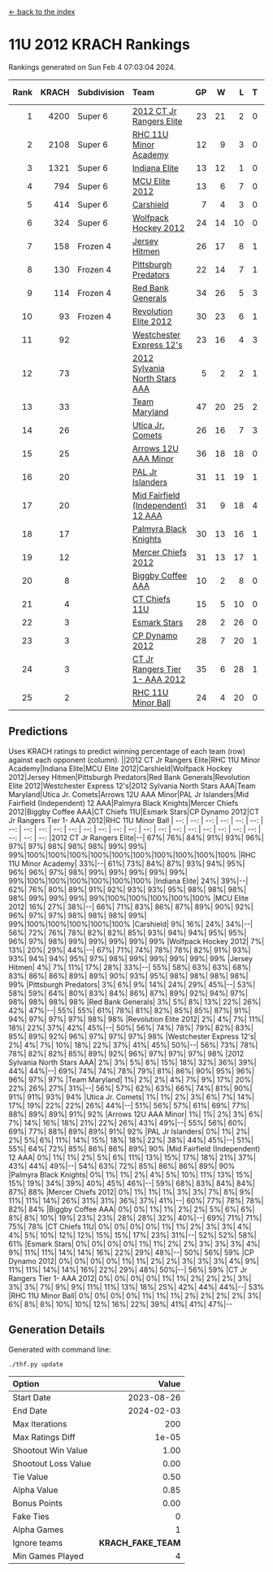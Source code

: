 [<- back to the index](readme.md)
# 11U 2012 KRACH Rankings
Rankings generated on Sun Feb  4 07:03:04 2024.

Rank|KRACH|Subdivision|Team|GP|W|L|T|OTW|OTL|SoS|Exp Wins|Win Diff
---:|---:|:---|:---|---:|---:|---:|---:|---:|---:|---:|---:|---:
1|4200|Super 6|[2012 CT Jr Rangers Elite](https://gamesheetstats.com/seasons/3664/teams/140909/schedule)|23|21|2|0|1|0|494|21.8|-0.0
2|2108|Super 6|[RHC 11U Minor Academy](https://gamesheetstats.com/seasons/3664/teams/140913/schedule)|12|9|3|0|0|1|1204|9.8|-0.0
3|1321|Super 6|[Indiana Elite](https://gamesheetstats.com/seasons/3664/teams/144355/schedule)|13|12|1|0|1|0|138|12.8|-0.0
4|794|Super 6|[MCU Elite 2012](https://gamesheetstats.com/seasons/3664/teams/140908/schedule)|13|6|7|0|2|2|1916|6.8|-0.0
5|414|Super 6|[Carshield](https://gamesheetstats.com/seasons/3664/teams/160344/schedule)|7|4|3|0|0|1|666|4.8|-0.0
6|324|Super 6|[Wolfpack Hockey 2012](https://gamesheetstats.com/seasons/3664/teams/140914/schedule)|24|14|10|0|1|2|835|14.8|-0.0
7|158|Frozen 4|[Jersey Hitmen](https://gamesheetstats.com/seasons/3664/teams/140915/schedule)|26|17|8|1|0|0|641|18.4|0.0
8|130|Frozen 4|[Pittsburgh Predators](https://gamesheetstats.com/seasons/3664/teams/140925/schedule)|22|14|7|1|0|1|431|15.4|0.0
9|114|Frozen 4|[Red Bank Generals](https://gamesheetstats.com/seasons/3664/teams/140916/schedule)|34|26|5|3|3|0|37|28.4|0.0
10|93|Frozen 4|[Revolution Elite 2012](https://gamesheetstats.com/seasons/3664/teams/140924/schedule)|30|23|6|1|1|1|35|24.4|0.0
11|92||[Westchester Express 12's](https://gamesheetstats.com/seasons/3664/teams/140919/schedule)|23|16|4|3|2|1|45|18.4|0.0
12|73||[2012 Sylvania North Stars AAA](https://gamesheetstats.com/seasons/3664/teams/162461/schedule)|5|2|2|1|0|0|453|3.3|-0.0
13|33||[Team Maryland](https://gamesheetstats.com/seasons/3664/teams/140928/schedule)|47|20|25|2|1|0|492|21.9|0.0
14|26||[Utica Jr. Comets](https://gamesheetstats.com/seasons/3664/teams/140923/schedule)|26|16|7|3|2|1|24|18.4|0.0
15|25||[Arrows 12U AAA Minor](https://gamesheetstats.com/seasons/3664/teams/140920/schedule)|36|18|18|0|4|0|58|18.9|0.0
16|20||[PAL Jr Islanders](https://gamesheetstats.com/seasons/3664/teams/140921/schedule)|31|11|19|1|1|4|318|12.4|0.0
17|20||[Mid Fairfield (Independent) 12 AAA](https://gamesheetstats.com/seasons/3664/teams/140910/schedule)|31|9|18|4|1|2|76|11.9|0.0
18|17||[Palmyra Black Knights](https://gamesheetstats.com/seasons/3664/teams/140927/schedule)|30|13|16|1|0|1|45|14.4|0.0
19|12||[Mercer Chiefs 2012](https://gamesheetstats.com/seasons/3664/teams/140918/schedule)|31|13|17|1|0|2|34|14.4|0.0
20|8||[Biggby Coffee AAA](https://gamesheetstats.com/seasons/3664/teams/144354/schedule)|10|2|8|0|0|0|414|2.9|0.0
21|4||[CT Chiefs 11U](https://gamesheetstats.com/seasons/3664/teams/140912/schedule)|15|5|10|0|1|1|11|5.9|0.0
22|3||[Esmark Stars](https://gamesheetstats.com/seasons/3664/teams/140926/schedule)|28|2|26|0|0|0|565|2.9|0.0
23|3||[CP Dynamo 2012](https://gamesheetstats.com/seasons/3664/teams/140922/schedule)|28|7|20|1|1|1|34|8.4|0.0
24|3||[CT Jr Rangers Tier 1- AAA 2012](https://gamesheetstats.com/seasons/3664/teams/140911/schedule)|35|6|28|1|1|0|41|7.4|0.0
25|2||[RHC 11U Minor Ball](https://gamesheetstats.com/seasons/3664/teams/140917/schedule)|24|4|20|0|0|2|39|4.9|0.0

## Predictions
Uses KRACH ratings to predict winning percentage of each team (row) against each opponent (column).
||2012 CT Jr Rangers Elite|RHC 11U Minor Academy|Indiana Elite|MCU Elite 2012|Carshield|Wolfpack Hockey 2012|Jersey Hitmen|Pittsburgh Predators|Red Bank Generals|Revolution Elite 2012|Westchester Express 12's|2012 Sylvania North Stars AAA|Team Maryland|Utica Jr. Comets|Arrows 12U AAA Minor|PAL Jr Islanders|Mid Fairfield (Independent) 12 AAA|Palmyra Black Knights|Mercer Chiefs 2012|Biggby Coffee AAA|CT Chiefs 11U|Esmark Stars|CP Dynamo 2012|CT Jr Rangers Tier 1- AAA 2012|RHC 11U Minor Ball
| --: | --: | --: | --: | --: | --: | --: | --: | --: | --: | --: | --: | --: | --: | --: | --: | --: | --: | --: | --: | --: | --: | --: | --: | --: | --: 
|2012 CT Jr Rangers Elite|--| 67%| 76%| 84%| 91%| 93%| 96%| 97%| 97%| 98%| 98%| 98%| 99%| 99%| 99%|100%|100%|100%|100%|100%|100%|100%|100%|100%|100%
|RHC 11U Minor Academy| 33%|--| 61%| 73%| 84%| 87%| 93%| 94%| 95%| 96%| 96%| 97%| 98%| 99%| 99%| 99%| 99%| 99%| 99%|100%|100%|100%|100%|100%|100%
|Indiana Elite| 24%| 39%|--| 62%| 76%| 80%| 89%| 91%| 92%| 93%| 93%| 95%| 98%| 98%| 98%| 98%| 99%| 99%| 99%| 99%|100%|100%|100%|100%|100%
|MCU Elite 2012| 16%| 27%| 38%|--| 66%| 71%| 83%| 86%| 87%| 89%| 90%| 92%| 96%| 97%| 97%| 98%| 98%| 98%| 99%| 99%|100%|100%|100%|100%|100%
|Carshield|  9%| 16%| 24%| 34%|--| 56%| 72%| 76%| 78%| 82%| 82%| 85%| 93%| 94%| 94%| 95%| 95%| 96%| 97%| 98%| 99%| 99%| 99%| 99%| 99%
|Wolfpack Hockey 2012|  7%| 13%| 20%| 29%| 44%|--| 67%| 71%| 74%| 78%| 78%| 82%| 91%| 93%| 93%| 94%| 94%| 95%| 97%| 98%| 99%| 99%| 99%| 99%| 99%
|Jersey Hitmen|  4%|  7%| 11%| 17%| 28%| 33%|--| 55%| 58%| 63%| 63%| 68%| 83%| 86%| 86%| 89%| 89%| 90%| 93%| 95%| 98%| 98%| 98%| 98%| 99%
|Pittsburgh Predators|  3%|  6%|  9%| 14%| 24%| 29%| 45%|--| 53%| 58%| 59%| 64%| 80%| 83%| 84%| 86%| 87%| 89%| 92%| 94%| 97%| 98%| 98%| 98%| 98%
|Red Bank Generals|  3%|  5%|  8%| 13%| 22%| 26%| 42%| 47%|--| 55%| 55%| 61%| 78%| 81%| 82%| 85%| 85%| 87%| 91%| 94%| 97%| 97%| 97%| 98%| 98%
|Revolution Elite 2012|  2%|  4%|  7%| 11%| 18%| 22%| 37%| 42%| 45%|--| 50%| 56%| 74%| 78%| 79%| 82%| 83%| 85%| 89%| 92%| 96%| 97%| 97%| 97%| 98%
|Westchester Express 12's|  2%|  4%|  7%| 10%| 18%| 22%| 37%| 41%| 45%| 50%|--| 56%| 73%| 78%| 78%| 82%| 82%| 85%| 89%| 92%| 96%| 97%| 97%| 97%| 98%
|2012 Sylvania North Stars AAA|  2%|  3%|  5%|  8%| 15%| 18%| 32%| 36%| 39%| 44%| 44%|--| 69%| 74%| 74%| 78%| 79%| 81%| 86%| 90%| 95%| 96%| 96%| 97%| 97%
|Team Maryland|  1%|  2%|  2%|  4%|  7%|  9%| 17%| 20%| 22%| 26%| 27%| 31%|--| 56%| 57%| 62%| 63%| 66%| 74%| 81%| 90%| 91%| 91%| 93%| 94%
|Utica Jr. Comets|  1%|  1%|  2%|  3%|  6%|  7%| 14%| 17%| 19%| 22%| 22%| 26%| 44%|--| 51%| 56%| 57%| 61%| 69%| 77%| 88%| 89%| 89%| 91%| 92%
|Arrows 12U AAA Minor|  1%|  1%|  2%|  3%|  6%|  7%| 14%| 16%| 18%| 21%| 22%| 26%| 43%| 49%|--| 55%| 56%| 60%| 69%| 77%| 88%| 89%| 89%| 91%| 92%
|PAL Jr Islanders|  0%|  1%|  2%|  2%|  5%|  6%| 11%| 14%| 15%| 18%| 18%| 22%| 38%| 44%| 45%|--| 51%| 55%| 64%| 72%| 85%| 86%| 86%| 89%| 90%
|Mid Fairfield (Independent) 12 AAA|  0%|  1%|  1%|  2%|  5%|  6%| 11%| 13%| 15%| 17%| 18%| 21%| 37%| 43%| 44%| 49%|--| 54%| 63%| 72%| 85%| 86%| 86%| 89%| 90%
|Palmyra Black Knights|  0%|  1%|  1%|  2%|  4%|  5%| 10%| 11%| 13%| 15%| 15%| 19%| 34%| 39%| 40%| 45%| 46%|--| 59%| 68%| 83%| 84%| 84%| 87%| 88%
|Mercer Chiefs 2012|  0%|  1%|  1%|  1%|  3%|  3%|  7%|  8%|  9%| 11%| 11%| 14%| 26%| 31%| 31%| 36%| 37%| 41%|--| 60%| 77%| 78%| 78%| 82%| 84%
|Biggby Coffee AAA|  0%|  0%|  1%|  1%|  2%|  2%|  5%|  6%|  6%|  8%|  8%| 10%| 19%| 23%| 23%| 28%| 28%| 32%| 40%|--| 69%| 71%| 71%| 75%| 78%
|CT Chiefs 11U|  0%|  0%|  0%|  0%|  1%|  1%|  2%|  3%|  3%|  4%|  4%|  5%| 10%| 12%| 12%| 15%| 15%| 17%| 23%| 31%|--| 52%| 52%| 58%| 61%
|Esmark Stars|  0%|  0%|  0%|  0%|  1%|  1%|  2%|  2%|  3%|  3%|  3%|  4%|  9%| 11%| 11%| 14%| 14%| 16%| 22%| 29%| 48%|--| 50%| 56%| 59%
|CP Dynamo 2012|  0%|  0%|  0%|  0%|  1%|  1%|  2%|  2%|  3%|  3%|  3%|  4%|  9%| 11%| 11%| 14%| 14%| 16%| 22%| 29%| 48%| 50%|--| 56%| 59%
|CT Jr Rangers Tier 1- AAA 2012|  0%|  0%|  0%|  0%|  1%|  1%|  2%|  2%|  2%|  3%|  3%|  3%|  7%|  9%|  9%| 11%| 11%| 13%| 18%| 25%| 42%| 44%| 44%|--| 53%
|RHC 11U Minor Ball|  0%|  0%|  0%|  0%|  1%|  1%|  1%|  2%|  2%|  2%|  2%|  3%|  6%|  8%|  8%| 10%| 10%| 12%| 16%| 22%| 39%| 41%| 41%| 47%|--

## Generation Details

Generated with command line:
```
./thf.py update
```

| Option | Value |
| :----- | ----: |
| Start Date | 2023-08-26 |
| End Date | 2024-02-03 |
| Max Iterations | 200 |
| Max Ratings Diff | 1e-05 |
| Shootout Win Value | 1.00 |
| Shootout Loss Value | 0.00 |
| Tie Value | 0.50 |
| Alpha Value | 0.85 |
| Bonus Points | 0.00 |
| Fake Ties | 0 |
| Alpha Games | 1 |
| Ignore teams | __KRACH_FAKE_TEAM__ |
| Min Games Played | 4 |

